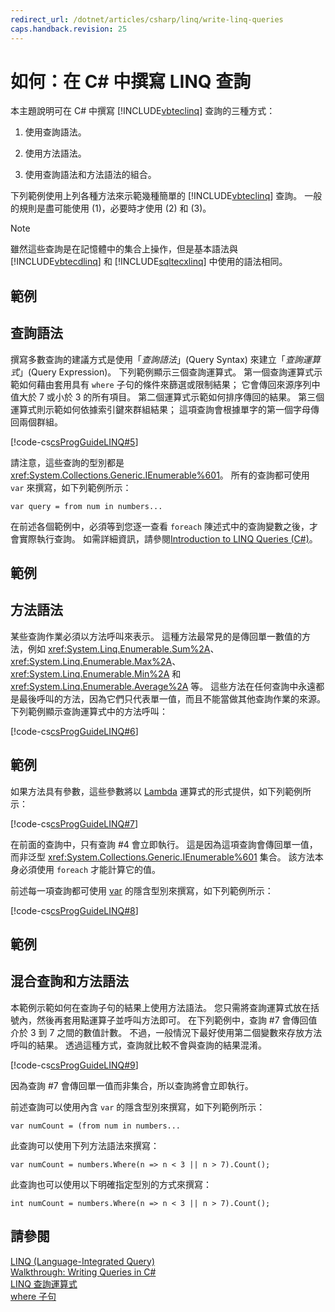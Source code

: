```yaml
---
redirect_url: /dotnet/articles/csharp/linq/write-linq-queries
caps.handback.revision: 25
---
```

# 如何：在 C# 中撰寫 LINQ 查詢
本主題說明可在 C\# 中撰寫 [!INCLUDE[vbteclinq](../../../csharp/includes/vbteclinq-md.md)] 查詢的三種方式：  
  
1.  使用查詢語法。  
  
2.  使用方法語法。  
  
3.  使用查詢語法和方法語法的組合。  
  
 下列範例使用上列各種方法來示範幾種簡單的 [!INCLUDE[vbteclinq](../../../csharp/includes/vbteclinq-md.md)] 查詢。  一般的規則是盡可能使用 \(1\)，必要時才使用 \(2\) 和 \(3\)。  
  
> [!NOTE]
>  雖然這些查詢是在記憶體中的集合上操作，但是基本語法與 [!INCLUDE[vbtecdlinq](../../../csharp/includes/vbtecdlinq-md.md)] 和 [!INCLUDE[sqltecxlinq](../../../csharp/programming-guide/concepts/linq/includes/sqltecxlinq-md.md)] 中使用的語法相同。  
  
## 範例  
  
## 查詢語法  
 撰寫多數查詢的建議方式是使用「*查詢語法*」\(Query Syntax\) 來建立「*查詢運算式*」\(Query Expression\)。  下列範例顯示三個查詢運算式。  第一個查詢運算式示範如何藉由套用具有 `where` 子句的條件來篩選或限制結果；  它會傳回來源序列中值大於 7 或小於 3 的所有項目。  第二個運算式示範如何排序傳回的結果。  第三個運算式則示範如何依據索引鍵來群組結果；  這項查詢會根據單字的第一個字母傳回兩個群組。  
  
 [!code-cs[csProgGuideLINQ#5](../../../csharp/programming-guide/arrays/codesnippet/csharp/csLINQProgRef/csrefLINQHowTos.cs#5)]  
  
 請注意，這些查詢的型別都是 <xref:System.Collections.Generic.IEnumerable%601>。  所有的查詢都可使用 `var` 來撰寫，如下列範例所示：  
  
 `var query = from num in numbers...`  
  
 在前述各個範例中，必須等到您逐一查看 `foreach` 陳述式中的查詢變數之後，才會實際執行查詢。  如需詳細資訊，請參閱[Introduction to LINQ Queries \(C\#\)](../../../csharp/programming-guide/concepts/linq/introduction-to-linq-queries.md)。  
  
## 範例  
  
## 方法語法  
 某些查詢作業必須以方法呼叫來表示。  這種方法最常見的是傳回單一數值的方法，例如 <xref:System.Linq.Enumerable.Sum%2A>、<xref:System.Linq.Enumerable.Max%2A>、<xref:System.Linq.Enumerable.Min%2A> 和 <xref:System.Linq.Enumerable.Average%2A> 等。  這些方法在任何查詢中永遠都是最後呼叫的方法，因為它們只代表單一值，而且不能當做其他查詢作業的來源。  下列範例顯示查詢運算式中的方法呼叫：  
  
 [!code-cs[csProgGuideLINQ#6](../../../csharp/programming-guide/arrays/codesnippet/csharp/csLINQProgRef/csrefLINQHowTos.cs#6)]  
  
## 範例  
 如果方法具有參數，這些參數將以 [Lambda](../../../csharp/programming-guide/statements-expressions-operators/lambda-expressions.md) 運算式的形式提供，如下列範例所示：  
  
 [!code-cs[csProgGuideLINQ#7](../../../csharp/programming-guide/arrays/codesnippet/csharp/csLINQProgRef/csrefLINQHowTos.cs#7)]  
  
 在前面的查詢中，只有查詢 \#4 會立即執行。  這是因為這項查詢會傳回單一值，而非泛型 <xref:System.Collections.Generic.IEnumerable%601> 集合。  該方法本身必須使用 `foreach` 才能計算它的值。  
  
 前述每一項查詢都可使用 [var](../../../csharp/language-reference/keywords/var.md) 的隱含型別來撰寫，如下列範例所示：  
  
 [!code-cs[csProgGuideLINQ#8](../../../csharp/programming-guide/arrays/codesnippet/csharp/csLINQProgRef/csrefLINQHowTos.cs#8)]  
  
## 範例  
  
## 混合查詢和方法語法  
 本範例示範如何在查詢子句的結果上使用方法語法。  您只需將查詢運算式放在括號內，然後再套用點運算子並呼叫方法即可。  在下列範例中，查詢 \#7 會傳回值介於 3 到 7 之間的數值計數。  不過，一般情況下最好使用第二個變數來存放方法呼叫的結果。  透過這種方式，查詢就比較不會與查詢的結果混淆。  
  
 [!code-cs[csProgGuideLINQ#9](../../../csharp/programming-guide/arrays/codesnippet/csharp/csLINQProgRef/csrefLINQHowTos.cs#9)]  
  
 因為查詢 \#7 會傳回單一值而非集合，所以查詢將會立即執行。  
  
 前述查詢可以使用內含 `var` 的隱含型別來撰寫，如下列範例所示：  
  
```  
var numCount = (from num in numbers...  
```  
  
 此查詢可以使用下列方法語法來撰寫：  
  
```  
var numCount = numbers.Where(n => n < 3 || n > 7).Count();  
```  
  
 此查詢也可以使用以下明確指定型別的方式來撰寫：  
  
```  
int numCount = numbers.Where(n => n < 3 || n > 7).Count();  
```  
  
## 請參閱  
 [LINQ \(Language\-Integrated Query\)](../Topic/LINQ%20\(Language-Integrated%20Query\).md)   
 [Walkthrough: Writing Queries in C\#](../../../csharp/programming-guide/concepts/linq/walkthrough-writing-queries-linq.md)   
 [LINQ 查詢運算式](../../../csharp/programming-guide/linq-query-expressions/index.md)   
 [where 子句](../../../csharp/language-reference/keywords/where-clause.md)